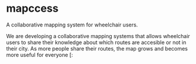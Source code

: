 # mapccess
A collaborative mapping system for wheelchair users.

We are developing a collaborative mapping systems that allows wheelchair users to share their knowledge about which routes are accesible or not in their city. As more people share their routes, the map grows and becomes more useful for everyone [: